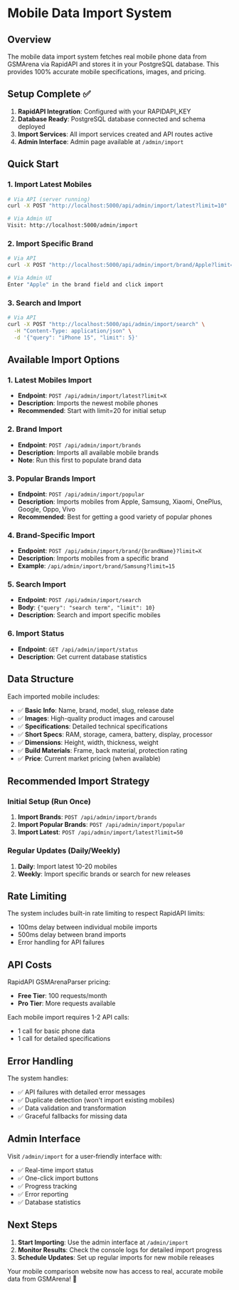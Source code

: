 # Mobile Data Import System

## Overview

The mobile data import system fetches real mobile phone data from GSMArena via RapidAPI and stores it in your PostgreSQL database. This provides 100% accurate mobile specifications, images, and pricing.

## Setup Complete ✅

1. **RapidAPI Integration**: Configured with your RAPIDAPI_KEY
2. **Database Ready**: PostgreSQL database connected and schema deployed
3. **Import Services**: All import services created and API routes active
4. **Admin Interface**: Admin page available at `/admin/import`

## Quick Start

### 1. Import Latest Mobiles
```bash
# Via API (server running)
curl -X POST "http://localhost:5000/api/admin/import/latest?limit=10"

# Via Admin UI
Visit: http://localhost:5000/admin/import
```

### 2. Import Specific Brand
```bash
# Via API
curl -X POST "http://localhost:5000/api/admin/import/brand/Apple?limit=5"

# Via Admin UI
Enter "Apple" in the brand field and click import
```

### 3. Search and Import
```bash
# Via API
curl -X POST "http://localhost:5000/api/admin/import/search" \
  -H "Content-Type: application/json" \
  -d '{"query": "iPhone 15", "limit": 5}'
```

## Available Import Options

### 1. Latest Mobiles Import
- **Endpoint**: `POST /api/admin/import/latest?limit=X`
- **Description**: Imports the newest mobile phones
- **Recommended**: Start with limit=20 for initial setup

### 2. Brand Import
- **Endpoint**: `POST /api/admin/import/brands`
- **Description**: Imports all available mobile brands
- **Note**: Run this first to populate brand data

### 3. Popular Brands Import
- **Endpoint**: `POST /api/admin/import/popular`
- **Description**: Imports mobiles from Apple, Samsung, Xiaomi, OnePlus, Google, Oppo, Vivo
- **Recommended**: Best for getting a good variety of popular phones

### 4. Brand-Specific Import
- **Endpoint**: `POST /api/admin/import/brand/{brandName}?limit=X`
- **Description**: Imports mobiles from a specific brand
- **Example**: `/api/admin/import/brand/Samsung?limit=15`

### 5. Search Import
- **Endpoint**: `POST /api/admin/import/search`
- **Body**: `{"query": "search term", "limit": 10}`
- **Description**: Search and import specific mobiles

### 6. Import Status
- **Endpoint**: `GET /api/admin/import/status`
- **Description**: Get current database statistics

## Data Structure

Each imported mobile includes:
- ✅ **Basic Info**: Name, brand, model, slug, release date
- ✅ **Images**: High-quality product images and carousel
- ✅ **Specifications**: Detailed technical specifications
- ✅ **Short Specs**: RAM, storage, camera, battery, display, processor
- ✅ **Dimensions**: Height, width, thickness, weight
- ✅ **Build Materials**: Frame, back material, protection rating
- ✅ **Price**: Current market pricing (when available)

## Recommended Import Strategy

### Initial Setup (Run Once)
1. **Import Brands**: `POST /api/admin/import/brands`
2. **Import Popular Brands**: `POST /api/admin/import/popular` 
3. **Import Latest**: `POST /api/admin/import/latest?limit=50`

### Regular Updates (Daily/Weekly)
1. **Daily**: Import latest 10-20 mobiles
2. **Weekly**: Import specific brands or search for new releases

## Rate Limiting

The system includes built-in rate limiting to respect RapidAPI limits:
- 100ms delay between individual mobile imports
- 500ms delay between brand imports
- Error handling for API failures

## API Costs

RapidAPI GSMArenaParser pricing:
- **Free Tier**: 100 requests/month
- **Pro Tier**: More requests available

Each mobile import requires 1-2 API calls:
- 1 call for basic phone data
- 1 call for detailed specifications

## Error Handling

The system handles:
- ✅ API failures with detailed error messages
- ✅ Duplicate detection (won't import existing mobiles)
- ✅ Data validation and transformation
- ✅ Graceful fallbacks for missing data

## Admin Interface

Visit `/admin/import` for a user-friendly interface with:
- ✅ Real-time import status
- ✅ One-click import buttons
- ✅ Progress tracking
- ✅ Error reporting
- ✅ Database statistics

## Next Steps

1. **Start Importing**: Use the admin interface at `/admin/import`
2. **Monitor Results**: Check the console logs for detailed import progress
3. **Schedule Updates**: Set up regular imports for new mobile releases

Your mobile comparison website now has access to real, accurate mobile data from GSMArena! 🚀